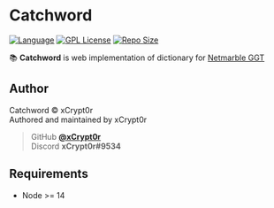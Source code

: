 # Catchword
[![Language](https://img.shields.io/badge/Language-Typescript-red?style=for-the-badge&logo=typescript)][typescript]
[![GPL License](https://img.shields.io/badge/License-GPL-blue?style=for-the-badge&logo=github)](LICENSE)
[![Repo Size](https://img.shields.io/github/languages/code-size/xCrypt0r/Catchword?style=for-the-badge&label=SIZE&logo=github)](/../../)

📚 **Catchword** is web implementation of dictionary for [Netmarble GGT](http://game2.netmarble.net/kkoongda)

## Author
Catchword © xCrypt0r  
Authored and maintained by xCrypt0r  

> GitHub [**@xCrypt0r**][my github]  
> Discord **xCrypt0r#9534**  

## Requirements
-   Node >= 14

[typescript]: https://www.typescriptlang.org
[my github]: https://github.com/xCrypt0r
